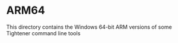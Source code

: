 # ARM64

This directory contains the Windows 64-bit ARM versions of some Tightener command line tools
